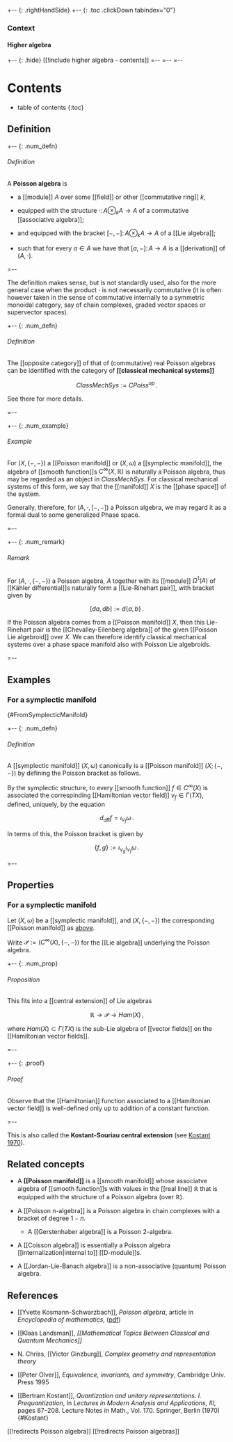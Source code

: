 
+-- {: .rightHandSide}
+-- {: .toc .clickDown tabindex="0"}
### Context
#### Higher algebra
+-- {: .hide}
[[!include higher algebra - contents]]
=--
=--
=--

# Contents
* table of contents
{:toc}

## Definition

+-- {: .num_defn}
###### Definition

A **Poisson algebra** is

* a [[module]] $A$ over some [[field]] or other [[commutative ring]] $k$,

* equipped with the structure ${\cdot}\colon A \otimes_k A \to A$ of a commutative [[associative algebra]];

* and equipped with the bracket $[-,-]\colon A \otimes_k A \to A$ of a [[Lie algebra]];

* such that for every $a \in A$ we have that $[a,-]\colon A \to A$ is a [[derivation]] of $(A,\cdot)$.

=--

The definition makes sense, but is not standardly used, also for the more general case when the product $\cdot$ is not necessarily commutative (it is often however taken in the sense of commutative internally to a symmetric monoidal category, say of chain complexes, graded vector spaces or supervector spaces). 

+-- {: .num_defn}
###### Definition

The [[opposite category]] of that of (commutative) real Poisson algebras can be identified with the category of **[[classical mechanical systems]]**

$$
  ClassMechSys := CPoiss^{op}
  \,.
$$ 

See there for more details.

=--

+-- {: .num_example}
###### Example

For $(X, \{-,-\})$ a [[Poisson manifold]] or $(X, \omega)$ a [[symplectic manifold]], the algebra of [[smooth function]]s $C^\infty(X, \mathbb{R})$ is naturally a Poisson algebra, thus may be regarded as an object in $ClassMechSys$. For classical mechanical systems of this form, we say that the [[manifold]] $X$ is the [[phase space]] of the system.

Generally, therefore, for $(A, \cdot,[-,-])$ a Poisson algebra, we may regard it as a formal dual to some generalized Phase space.

=--

+-- {: .num_remark}
###### Remark

For $(A, \cdot, \{-,-\})$ a Poisson algebra, $A$ together with its [[module]] $\Omega^1(A)$ of [[Kähler differential]]s naturally form a [[Lie-Rinehart pair]], with bracket given by

$$
  [d a, d b ] := d \{a,b\}
  \,.
$$

If the Poisson algebra comes from a [[Poisson manifold]] $X$, then this Lie-Rinehart pair is the [[Chevalley-Eilenberg algebra]] of the given [[Poisson Lie algebroid]] over $X$. We can therefore identify classical mechanical systems over a phase space manifold also with Poisson Lie algebroids. 

=--

## Examples

### For a symplectic manifold
 {#FromSymplecticManifold}

+-- {: .num_defn}
###### Definition

A [[symplectic manifold]] $(X, \omega)$
canonically is a [[Poisson manifold]] $(X; \{-,-\})$ by 
defining the Poisson bracket as follows.

By the symplectic structure, 
to every [[smooth function]] $f \in C^\infty(X)$
is associated the correspinding [[Hamiltonian vector field]]
$v_f \in \Gamma(T X)$, defined, uniquely, by the equation

$$
  d_{dR} f = \iota_{v_f} \omega
  \,.
$$

In terms of this, the Poisson bracket is given by

$$
  \{f,g\} := \iota_{v_g} \iota_{v_f} \omega
  \,.
$$

=--

## Properties

### For a symplectic manifold

Let $(X, \omega)$ be a [[symplectic manifold]],
and $(X, \{-,-\})$ the corresponding [[Poisson manifold]]
as [above](FromSymplecticManifold). 

Write
$\mathcal{P} := (C^\infty(X), \{-,-\})$ for the [[Lie algebra]]
underlying the Poisson algebra.

+-- {: .num_prop}
###### Proposition

This fits into a [[central extension]] of Lie algebras

$$
  \mathbb{R} \to \mathcal{P} \to Ham(X)
  \,,
$$

where $Ham(X) \subset \Gamma(T X)$ is the sub-Lie algebra of [[vector fields]] on the [[Hamiltonian vector fields]].

=--

+-- {: .proof}
###### Proof

Observe that the [[Hamiltonian]] function associated to a 
[[Hamiltonian vector field]] is well-defined only up to addition of 
a constant function.

=--

This is also called the **Kostant-Souriau central extension** 
(see [Kostant 1970](#Kostant)). 

## Related concepts

*  A __[[Poisson manifold]]__ is a [[smooth manifold]] whose associatve algebra of [[smooth function]]s with values in the [[real line]] $\mathbb{R}$ that is equipped with the structure of a Poisson algebra (over $\mathbb{R}$).

* A [[Poisson n-algebra]] is a Poisson algebra in chain complexes with a bracket of degree $1-n$.

  *  A [[Gerstenhaber algebra]] is a Poisson 2-algebra.

* A [[Coisson algebra]] is essentially a Poisson algebra [[internalization|internal to]] [[D-module]]s.

* A [[Jordan-Lie-Banach algebra]] is a non-associative (quantum) Poisson algebra.

## References

* [[Yvette Kosmann-Schwarzbach]],  _Poisson algebra_, article in _Encyclopedia of mathematics_, ([pdf](http://www.math.polytechnique.fr/~kosmann/palg.pdf))

* [[Klaas Landsman]], _[[Mathematical Topics Between Classical and Quantum Mechanics]]_

* N. Chriss, [[Victor Ginzburg]], _Complex geometry and representation theory_

* [[Peter Olver]], _Equivalence, invariants, and symmetry_, Cambridge Univ. Press 1995

* [[Bertram Kostant]], _Quantization and unitary representations. I. Prequantization_, In _Lectures in Modern Analysis and Applications, III_, pages 87&#8211;208. Lecture Notes in Math., Vol. 170. Springer, Berlin (1970)
 {#Kostant}

[[!redirects Poisson algebra]]
[[!redirects Poisson algebras]]
